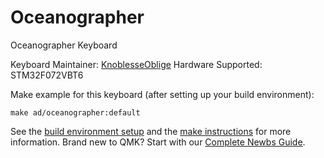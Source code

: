# Oceanographer

Oceanographer Keyboard

Keyboard Maintainer: [KnoblesseOblige](https://github.com/KnoblesseOblige)
Hardware Supported: STM32F072VBT6

Make example for this keyboard (after setting up your build environment):

    make ad/oceanographer:default

See the [build environment setup](https://docs.qmk.fm/#/getting_started_build_tools) and the [make instructions](https://docs.qmk.fm/#/getting_started_make_guide) for more information. Brand new to QMK? Start with our [Complete Newbs Guide](https://docs.qmk.fm/#/newbs).
